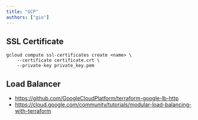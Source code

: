 ```yaml
---
title: "GCP"
authors: ["gio"]
---
```


## SSL Certificate

```
gcloud compute ssl-certificates create <name> \
    --certificate certificate.crt \
    --private-key private_key.pem
```

## Load Balancer

- https://github.com/GoogleCloudPlatform/terraform-google-lb-http
- https://cloud.google.com/community/tutorials/modular-load-balancing-with-terraform
